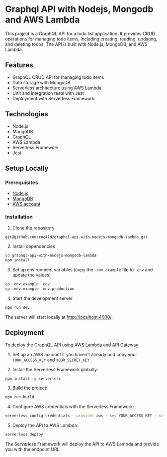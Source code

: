 # Graphql API with Nodejs, Mongodb and AWS Lambda

This project is a GraphQL API for a todo list application. It provides CRUD operations for managing todo items, including creating, reading, updating, and deleting todos. The API is built with Node.js, MongoDB, and AWS Lambda.

## Features
- GraphQL CRUD API for managing todo items
- Data storage with MongoDB
- Serverless architecture using AWS Lambda
- Unit and integration tests with Jest
- Deployment with Serverless Framework

## Technologies
- Node.js
- MongoDB
- GraphQL
- AWS Lambda
- Serverless Framework
- Jest

## Setup Locally

### Prerequisites
- [Node.js](https://nodejs.org/en/download)
- [MongoDB](https://www.mongodb.com/cloud/atlas/register)
- [AWS account](https://aws.amazon.com/resources/create-account/)


<!-- create a hypelink -->
### Installation
1. Clone the repository
```bash
git@github.com:roc41d/graphql-api-with-nodejs-mongodb-lambda.git
```

2. Install dependencies
```bash
cd graphql-api-with-nodejs-mongodb-lambda
npm install
```

3. Set up environment variables (copy the `.env.example` file to `.env` and update the values)
```bash
cp .env.example .env
cp .env.example .env.production
```

4. Start the development server
```bash
npm run dev
```
The server will start locally at [http://localhost:4000/](http://localhost:4000/).


## Deployment
To deploy the GraphQL API using AWS Lambda and API Gateway:

1. Set up an AWS account if you haven't already and copy your `YOUR_ACCESS_KEY` and `YOUR_SECRET_KEY`.
   
2. Install the Serverless Framework globally:
```bash
npm install -g serverless
```

3. Build the project:
```bash
npm run build
```

4. Configure AWS credentials with the Serverless Framework:
```bash
serverless config credentials --provider aws --key YOUR_ACCESS_KEY --secret YOUR_SECRET_KEY
```
5. Deploy the API to AWS Lambda:
```bash
serverless deploy
```
The Serverless Framework will deploy the API to AWS Lambda and provide you with the endpoint URL.
